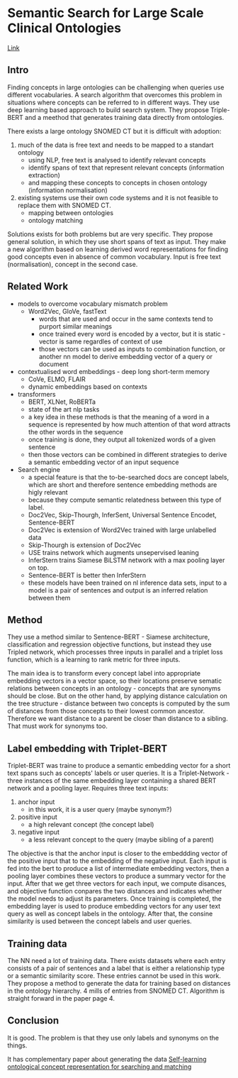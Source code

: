 # Semantic Search for Large Scale Clinical Ontologies

[Link](https://arxiv.org/abs/2201.00118)

## Intro   

Finding concepts in large ontologies can be challenging when queries use different vocabularies.
A search algorithm that overcomes this problem in situations where concepts can be referred to in different ways.
They use deep learning based approach to build search system.
They propose Triple-BERT and a meethod that generates training data directly from ontologies.

There exists a large ontology SNOMED CT but it is difficult with adoption:
1. much of the data is free text and needs to be mapped to a standart ontology
    - using NLP, free text is analysed to identify relevant concepts
    - identify spans of text that represent relevant concepts (information extraction)
    - and mapping these concepts to concepts in chosen ontology (information normalisation)
2. existing systems use their own code systems and it is not feasible to replace them with SNOMED CT.
   - mapping between ontologies
   - ontology matching 

Solutions exists for both problems but are very specific.
They propose general solution, in which they use short spans of text as input.
They make a new algorithm based on learning derived word representations for finding good concepts even in absence of common vocabulary.
Input is free text (normalisation), concept in the second case.

## Related Work

- models to overcome vocabulary mismatch problem
  - Word2Vec, GloVe, fastText
    - words that are used and occur in the same contexts tend to purport similar meanings
    - once trained every word is encoded by a vector, but it is static - vector is same regardles  of context of use
    - those vectors can be used as inputs to combination function, or another nn model to derive embedding vector of a query or document
- contextualised word embeddings - deep long short-term memory
  - CoVe, ELMO, FLAIR
  - dynamic embeddings based on contexts
- transformers 
  - BERT, XLNet, RoBERTa
  - state of the art nlp tasks
  - a key idea in these methods is that the meaning of a word in a sequence is represented by how much attention of that word attracts the other words in the sequence
  - once training is done, they output all tokenized words of a given sentence
  - then those vectors can be combined in different strategies to derive a semantic embedding vector of an input sequence
- Search engine
  - a special feature is that the to-be-searched docs are concept labels, which are short and therefore sentence embedding methods are higly relevant
  - because they compute semantic relatedness between this type of label.
  - Doc2Vec, Skip-Thourgh, InferSent, Universal Sentence Encodet, Sentence-BERT
  - Doc2Vec is extension of Word2Vec trained with large unlabelled data
  - Skip-Thourgh is extension of Doc2Vec
  - USE trains network which augments unsepervised leaning
  - InferStern trains Siamese BiLSTM network with a max pooling layer on top.
  - Sentence-BERT is better then InferStern
  - these models have been trained on nl inference data sets, input to a model is a pair of sentences and output is an inferred relation between them

## Method

They use a method similar to Sentence-BERT - Siamese architecture, classification and regression objective functions, but instead they use Tripled network, which processes three inputs in parallel and a triplet loss function, which is a learning to rank metric for three inputs.

The main idea is to transform every concept label into appropriate embedding vectors in a vector space, so their locations preserve sematic relations between concepts in an ontology - concepts that are synonyms should be close.
But on the other hand, by applying distance calculation on the tree structure - distance between two concepts is computed by the sum of distances from those concepts to their lowest common ancestor.
Therefore we want distance to a parent be closer than distance to a sibling.
That must work for synonyms too.

## Label embedding with Triplet-BERT

Triplet-BERT was traine to produce a semantic embedding vector for a short text spans such as concepts' labels or user queries.
It is a Triplet-Network - three instances of the same embedding layer containing a shared BERT network and a pooling layer.
Requires three text inputs:
  1.  anchor input  
      - in this work, it is a user query (maybe synonym?)
  2.  positive input
      - a high relevant concept (the concept label) 
  3.  negative input 
      - a less relevant concept to the query (maybe sibling of a parent)

The objective is that the anchor input is closer to the embeddding vector of the positive input that to the embedding of the negative input.
Each input is fed into the bert to produce a list of intermediate embedding vectors, then a pooling layer combines these vectors to produce a summary vector for the input.
After that we get three vectors for each input, we compute disances, and objective function conpares the two distances and indicates whether the model needs to adjust its parameters.
Once training is completed, the embedding layer is used to produce embedding vectors for any user text query as well as concept labels in the ontology.
After that, the consine similarity is used between the concept labels and user queries.

## Training data

The NN need a lot of training data.
There exists datasets where each entry consists of a pair of sentences and a label that is either a relationship type or a semantic similarity score.
These entries cannot be used in this work.
They propose a method to generate the data for training based on distances in the ontology hierarchy.
4 mills of entries from SNOMED CT.
Algorithm is straight forward in the paper page 4.


## Conclusion 

It is good.
The problem is that they use only labels and synonyms on the things.


It has complementary paper about generating the data [Self-learning ontological concept representation for searching and matching](https://www.semanticscholar.org/paper/Self-learning-ontological-concept-representation-Ngo-Koopman/6985beaffc63602f8978e0c58cf7855c089adc9c)